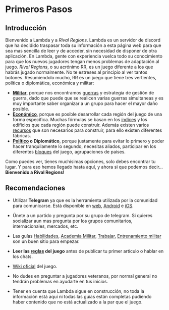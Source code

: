 
# Primeros Pasos

## Introducción

Bienvenido a Lambda y a _Rival Regions_. Lambda es un servidor de discord que ha decidido traspasar toda su información a esta página web para que sea mas sencilla de leer y de acceder, sin necesidad de disponer de otra aplicación. En Lambda, gente con experiencia vuelca todo su conocimiento para que los nuevos jugadores tengan menos problemas de adaptación al juego. _Rival Regions_, o su acrónimo RR, es un juego diferente a los que habrás jugado normalmente. No te estreses al principio al ver tantos botones. Resumiendolo mucho, RR es un juego que tiene tres vertientes, política o diplomática, económica y militar:

- **[Militar](../../4.-Guerras/)**, porque nos encontramos [guerras](../../4.-Guerras/Guerras) y estrategia de gestión de guerra, dado que puede que se realicen varias guerras simultaneas y es muy importante saber organizar a un grupo para hacer el mayor daño posible.
- **[Económico](../../2.-Economia/)**, porque es posible desarrollar cada región del juego de una forma específica. Muchas fórmulas se basan en los [índices](../../2.-Economia/Indices) y los edificios que cada región puede construir. Además existen varios [recursos](/2.-Economia/Recursos/) que son necesarios para construir, para ello existen diferentes fábricas.
- **[Político](../../3.-Politica/) o Diplomático**, porque justamente para evitar lo primero y poder hacer tranquilamente lo segundo, necesitas aliados, participar en los diferentes [bloques](/3.-Politica/Bloque/) del juego, agrupaciones de países.

Como puedes ver, tienes muchísimas opciones, solo debes encontrar tu lugar. Y para eso hemos llegado hasta aquí, y ahora si que podemos decir... **Bienvenido a Rival Regions!**

## Recomendaciones

- Utilizar **Telegram** ya que es la herramienta utilizada por la comunidad para comunicarse. Está disponible en [web](https://web.telegram.org/), [Android](https://play.google.com/store/apps/details?id=org.telegram.messenger&hl=es) e [iOS](https://apps.apple.com/es/app/telegram-messenger/id686449807).

- Únete a un partido y pregunta por su grupo de telegram. Si quieres socializar aun mas pregunta por los grupos comunitarios, internacionales, mercados, etc.

- Las guías [Habilidades](/1.-Perfil/Habilidades/), [Academia Militar](/1.-Perfil/Academia-Militar/), [Trabajar](/2.-Economia/Trabajar/), [Entrenamiento militar](/4.-Guerras/Entrenamiento-Militar/) son un buen sitio para empezar.

- **Leer las [reglas](https://wiki.rivalregions.com/Rules/es) del juego** antes de publicar tu primer artículo o hablar en los chats.

- [Wiki oficial](https://wiki.rivalregions.com/Rival_Regions_Wiki/es) del juego.

- No dudes en preguntar a jugadores veteranos, por normal general no tendrán problemas en ayudarte en tus inicios.

- Tener en cuenta que Lambda sigue en construcción, no toda la información está aquí ni todas las guías están completas pudiendo haber contenido que no está  actualizado a la par que el juego.